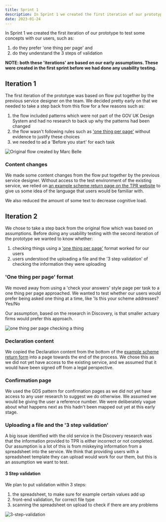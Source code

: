 ```yaml
---
title: Sprint 1
description: In Sprint 1 we created the first iteration of our prototype to test some concepts with our users
date: 2023-01-24
---
```


In Sprint 1 we created the first iteration of our prototype to test some concepts with our users, such as:

1. do they prefer 'one thing per page' and
2. do they understand the 3 steps of validation

**NOTE: both these 'iterations' are based on our early assumptions. These were created in the first sprint before we had done any usability testing.**

##  Iteration 1

The first iteration of the prototype was based on flow put together by the previous service designer on the team.  We decided pretty early on that we needed to take a step back from this flow for a few reasons such as:

1. the flow included patterns which were not part of the GOV UK Design System and had no research to back up why the patterns had been changed
2. the flow wasn't following rules such as ['one thing per page'](https://designnotes.blog.gov.uk/2015/07/03/one-thing-per-page/) without evidence to justify these choices
3. we needed to ad a 'Before you start' for each task


![Original flow created by Marc Belle](flowmarcbelle.png)

### Content changes

We made some content changes from the flow put together by the previous service designer. Without access to the test environment of the existing service, we relied on [an example scheme return page on the TPR website](https://www.thepensionsregulator.gov.uk/-/media/thepensionsregulator/files/import/pdf/part-2-exchange-example-scheme-return-db-only-schemes.ashx) to give us some idea of the language that users would be familiar with.

We also reduced the amount of some text to decrease cognitive load.

##  Iteration 2

We chose to take a step back from the original flow which was based on assumptions. Before doing any usability testing with the second iteration of the prototype we wanted to know whether:

1. checking things using a ['one thing per page'](https://designnotes.blog.gov.uk/2015/07/03/one-thing-per-page/) format worked for our users
2. users understood the uploading a file and the '3 step validation' of checking the information they were uploading

### 'One thing per page' format

We moved away from using a 'check your answers' style page per task to a one thing per page approached.
We wanted to test whether our users would prefer being asked one thing at a time, like 'Is this your scheme addresses? Yes/No

Our assumption, based on the research in Discovery, is that smaller actuary firms would prefer this approach.

![one thing per page checking a thing](assets/images/flowmarcbelle.jpg "one thing per page checking a thing")

### Declaration content

We copied the Declaration content from the bottom of the [example scheme return form](https://www.thepensionsregulator.gov.uk/-/media/thepensionsregulator/files/import/pdf/part-2-exchange-example-scheme-return-db-only-schemes.ashx) into a page towards the end of the process. We chose this as we did not yet have access to the existing service, and we assumed that it would have been signed off from a legal perspective.

### Confirmation page

We used the GDS pattern for confirmation pages as we did not yet have access to any user research to suggest we do otherwise. We assumed we would be giving the user a reference number. We were deliberately vague about what happens next as this hadn't been mapped out yet at this early stage.

### Uploading a file and the '3 step validation'

A big issue identified with the old service in the Discovery research was that the information provided to TPR is either incorrect or not completed. Our assumption is a lot of this is from miskeying information from a spreadsheet into the service. We think that providing users with a spreadsheet template they can upload would work for our them, but this is an assumption we want to test.

#### 3 Step validation

We plan to put validation within 3 steps:
1. the spreadsheet, to make sure for example certain values add up  
2. front-end validation, for correct file type
3. scanning the spreadsheet on upload to check if there are any problems  

![3-step-validation](assets/images/3-step-validation.jpg "3 step validation")
